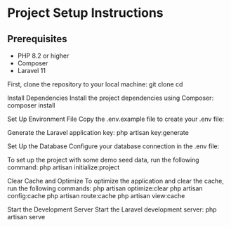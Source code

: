 # Project Setup Instructions

## Prerequisites

- PHP 8.2 or higher
- Composer
- Laravel 11

First, clone the repository to your local machine:
git clone <repository-url>
cd <project-directory>

Install Dependencies
Install the project dependencies using Composer:
composer install

Set Up Environment File
Copy the .env.example file to create your .env file:

Generate the Laravel application key:
php artisan key:generate

Set Up the Database
Configure your database connection in the .env file:

To set up the project with some demo seed data, run the following command:
php artisan initialize:project

Clear Cache and Optimize
To optimize the application and clear the cache, run the following commands:
php artisan optimize:clear
php artisan config:cache
php artisan route:cache
php artisan view:cache

Start the Development Server
Start the Laravel development server:
php artisan serve